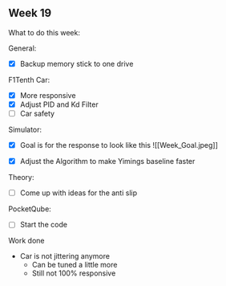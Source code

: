## Week 19

What to do this week:

General:
- [x] Backup memory stick to one drive

F1Tenth Car:
- [x]  More responsive
- [x]  Adjust PID and Kd Filter
- [ ]  Car safety

Simulator:
- [x] Goal is for the response to look like this
![[Week_Goal.jpeg]]

- [x] Adjust the Algorithm to make Yimings baseline faster

Theory:
- [ ] Come up with ideas for the anti slip

PocketQube:
- [ ] Start the code

Work done
- Car is not jittering anymore
	- Can be tuned a little more
	- Still not 100% responsive